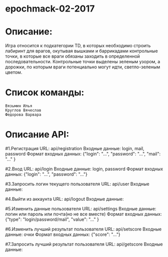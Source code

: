 # epochmack-02-2017

# Описание:
Игра относится к подкатегории TD, в которых необходимо строить лабиринт для врагов, окутывая вышками и баррикадами контрольные точки, в которые все враги обязаны заходить в определенной последовательности. Контрольные точки выделены зеленым узором, а дорожки, по которым враги потенциально могут идти, светло-зеленым цветом.

# Список команды:
	Вязьмин Илья
	Круглов Вячеслав
	Федорова Варвара

# Описание API:

#1.Регистрация
	URL: api/registration
	Входные данные: login, mail, password
	Формат входных данных: 
				{"login": "...",
				"password": "...",
				"mail": "..." }	

#2.Вход
	URL: api/login
	Входные данные: login, password
	Формат входных данных: 
				{"login": "...",
				"password": "..."}


#3.Запросить логин текущего пользователя
	URL: api/user
	Входные данные: 


#4.Выйти из аккаунта
	URL: api/logout
	Входные данные:


#5.Изменить данные пользователя
	URL: api/settings
	Входные данные: логин или пароль или почта(но не все вместе)
	Формат входных данных: 
				{"type": "login/password/mail",
				"value": "..." }


#6.Изменить лучший результат пользователя
	URL: api/setscore
	Входные данные: очки
	Формат входных данных: {"score": "..."}


#7.Запросить лучший результат пользователя
	URL: api/getscore
	Входные данные: 

